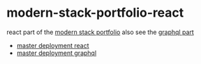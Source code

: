 # modern-stack-portfolio-react
react part of the [modern stack portfolio](https://github.com/aretecode/modern-stack-web-portfolio)
also see the [graphql part](https://github.com/aretecode/modern-stack-portfolio-graphql)

- [master deployment react](https://modern-stack-skeletons-client-git-master.aretecode.now.sh/)
- [master deployment graphql](https://modern-stack-skeletons-graphql.aretecode.now.sh/graphql)

